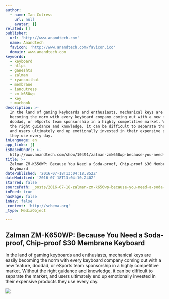 ```yaml
---
author:
  - name: Ian Cutress
    url: null
    avatar: {}
related: []
publisher:
  url: 'http://www.anandtech.com'
  name: Anandtech
  favicon: 'http://www.anandtech.com/favicon.ico'
  domain: www.anandtech.com
keywords:
  - keyboard
  - https
  - ganeshts
  - zalman
  - ryansmithat
  - membrane
  - iancutress
  - zm-k650wp
  - key
  - macbook
description: >-
  In the land of gaming keyboards and enthusiasts, mechanical keys are easily
  becoming the norm with every keyboard company coming out with a new feature,
  doodad, or eSports team sponsorship in a highly competitive market. Without
  the right guidance and knowledge, it can be difficult to separate the market,
  and users ultimately end up emotionally invested in their expensive products
  they use every day.
inLanguage: en
app_links: []
isBasedOnUrl: >-
  http://www.anandtech.com/show/10491/zalman-zmk650wp-because-you-need-a-sodaproof-chipproof-30-membrane-keyboard
title: >-
  Zalman ZM-K650WP: Because You Need a Soda-proof, Chip-proof $30 Membrane
  Keyboard
datePublished: '2016-07-18T13:04:18.852Z'
dateModified: '2016-07-18T13:04:10.240Z'
starred: false
sourcePath: _posts/2016-07-18-zalman-zm-k650wp-because-you-need-a-soda-proof-chip-proof.md
inFeed: true
hasPage: false
inNav: false
_context: 'http://schema.org'
_type: MediaObject

---
```

<article style=""><h1>Zalman ZM-K650WP: Because You Need a Soda-proof, Chip-proof $30 Membrane Keyboard</h1><p>In the land of gaming keyboards and enthusiasts, mechanical keys are easily becoming the norm with every keyboard company coming out with a new feature, doodad, or eSports team sponsorship in a highly competitive market. Without the right guidance and knowledge, it can be difficult to separate the market, and users ultimately end up emotionally invested in their expensive products they use every day.</p><img src="http://images.anandtech.com/doci/10491/k1_678x452.jpg" /></article>